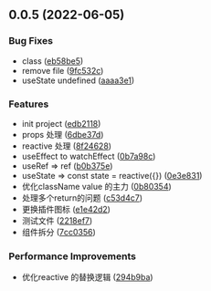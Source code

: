 ## 0.0.5 (2022-06-05)


### Bug Fixes

* class ([eb58be5](https://github.com/Ziazan/plugin-react-to-vue/commit/eb58be5ebff6a1dce35af5f5a97dab4e3c91a3e6))
* remove file ([9fc532c](https://github.com/Ziazan/plugin-react-to-vue/commit/9fc532ce1a7c5274f941db972426e1f72ad4504d))
* useState undefined ([aaaa3e1](https://github.com/Ziazan/plugin-react-to-vue/commit/aaaa3e1ab3dd5c5d6e28c8fd7e541f508bf1b95a))


### Features

* init project ([edb2118](https://github.com/Ziazan/plugin-react-to-vue/commit/edb211867f1b4f77fd6598608a907f6a0769b93f))
* props 处理 ([6dbe37d](https://github.com/Ziazan/plugin-react-to-vue/commit/6dbe37da361079a641fc095d69b347cdcb8fed0c))
* reactive 处理 ([8f24628](https://github.com/Ziazan/plugin-react-to-vue/commit/8f24628bfca02cda1ce201c312f4a6d0c56cdd2e))
* useEffect to watchEffect ([0b7a98c](https://github.com/Ziazan/plugin-react-to-vue/commit/0b7a98cb5d185ab5e026c2ecee7f9fd178d39c7e))
* useRef => ref ([b0b375e](https://github.com/Ziazan/plugin-react-to-vue/commit/b0b375e7bd4a5b85216574ebe64b0904d54476fb))
* useState => const state = reactive({}) ([0e3e831](https://github.com/Ziazan/plugin-react-to-vue/commit/0e3e83136524cdf8ce63a9d2b93c43305f275b23))
* 优化className value 的主力 ([0b80354](https://github.com/Ziazan/plugin-react-to-vue/commit/0b80354fd7f4120e2bf3c6946e6878663ee28bfd))
* 处理多个return的问题 ([c53d4c7](https://github.com/Ziazan/plugin-react-to-vue/commit/c53d4c7f17a8c80e413eae9e756dac6477f4eeca))
* 更换插件图标 ([e1e42d2](https://github.com/Ziazan/plugin-react-to-vue/commit/e1e42d244c93f36fb55304b21e46456da21670af))
* 测试文件 ([2218ef7](https://github.com/Ziazan/plugin-react-to-vue/commit/2218ef71d835e7d5312a0667c1704e72ee80d3f4))
* 组件拆分 ([7cc0356](https://github.com/Ziazan/plugin-react-to-vue/commit/7cc03568ecf862d4bb04869a5d2beeca2dd07dcc))


### Performance Improvements

* 优化reactive 的替换逻辑 ([294b9ba](https://github.com/Ziazan/plugin-react-to-vue/commit/294b9ba20980309f7c844f5a7e80d78b5b2e9ceb))
